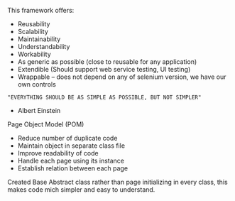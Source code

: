 This framework offers:

- Reusability
- Scalability
- Maintainability
- Understandability
- Workability
- As generic as possible (close to reusable for any application)
- Extendible (Should support web service testing, UI testing)
- Wrappable – does not depend on any of selenium version, we have our own controls

`"EVERYTHING SHOULD BE AS SIMPLE AS POSSIBLE, BUT NOT SIMPLER"`

- Albert Einstein

Page Object Model (POM)
- Reduce number of duplicate code
- Maintain object in separate class file
- Improve readability of code
- Handle each page using its instance
- Establish relation between each page

Created Base Abstract class rather than page initializing in every class, this makes code mich simpler and easy to understand.